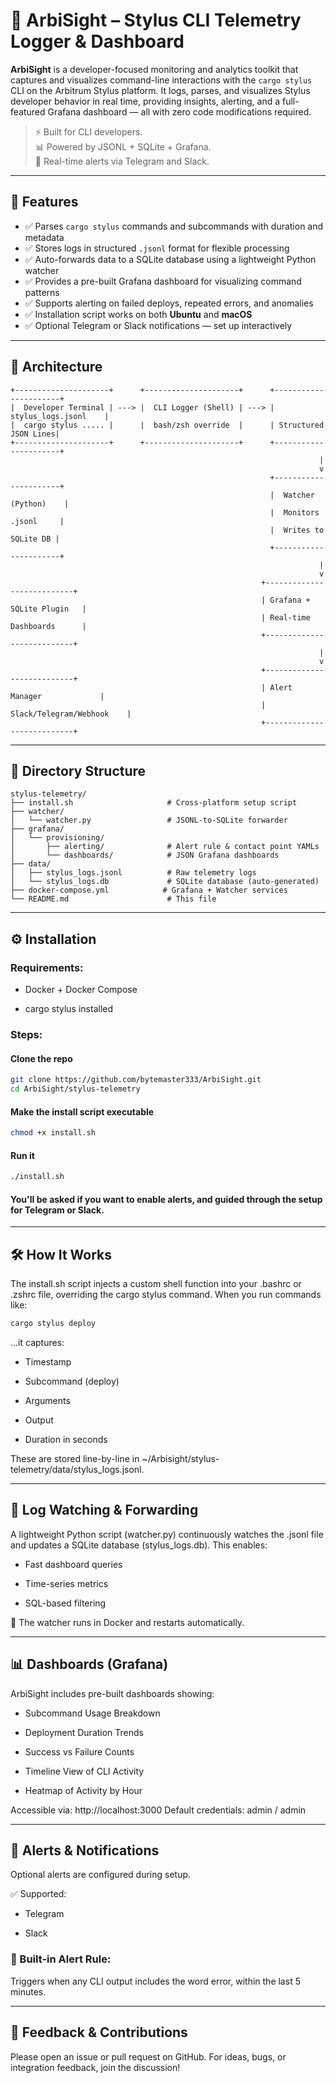 # 🌌 ArbiSight – Stylus CLI Telemetry Logger & Dashboard

**ArbiSight** is a developer-focused monitoring and analytics toolkit that captures and visualizes command-line interactions with the `cargo stylus` CLI on the Arbitrum Stylus platform. It logs, parses, and visualizes Stylus developer behavior in real time, providing insights, alerting, and a full-featured Grafana dashboard — all with zero code modifications required.

> ⚡ Built for CLI developers.  
> 📊 Powered by JSONL + SQLite + Grafana.  
> 🔔 Real-time alerts via Telegram and Slack.

---

## 🚀 Features

- ✅ Parses `cargo stylus` commands and subcommands with duration and metadata
- ✅ Stores logs in structured `.jsonl` format for flexible processing
- ✅ Auto-forwards data to a SQLite database using a lightweight Python watcher
- ✅ Provides a pre-built Grafana dashboard for visualizing command patterns
- ✅ Supports alerting on failed deploys, repeated errors, and anomalies
- ✅ Installation script works on both **Ubuntu** and **macOS**
- ✅ Optional Telegram or Slack notifications — set up interactively

---

## 🧠 Architecture

```text
+---------------------+      +---------------------+      +----------------------+
|  Developer Terminal | ---> |  CLI Logger (Shell) | ---> | stylus_logs.jsonl    |
|  cargo stylus ..... |      |  bash/zsh override  |      | Structured JSON Lines|
+---------------------+      +---------------------+      +----------------------+
                                                                     |
                                                                     v
                                                          +----------------------+
                                                          |  Watcher (Python)    |
                                                          |  Monitors .jsonl     |
                                                          |  Writes to SQLite DB |
                                                          +----------------------+
                                                                     |
                                                                     v
                                                        +---------------------------+
                                                        | Grafana + SQLite Plugin   |
                                                        | Real-time Dashboards      |
                                                        +---------------------------+
                                                                     |
                                                                     v
                                                        +---------------------------+
                                                        | Alert Manager             |
                                                        | Slack/Telegram/Webhook    |
                                                        +---------------------------+
```

---

## 📂 Directory Structure
```text
stylus-telemetry/
├── install.sh                     # Cross-platform setup script
├── watcher/
│   └── watcher.py                 # JSONL-to-SQLite forwarder
├── grafana/
│   └── provisioning/
│       ├── alerting/              # Alert rule & contact point YAMLs
│       └── dashboards/            # JSON Grafana dashboards
├── data/
│   ├── stylus_logs.jsonl          # Raw telemetry logs
│   └── stylus_logs.db             # SQLite database (auto-generated)
├── docker-compose.yml            # Grafana + Watcher services
└── README.md                      # This file
```

---

## ⚙️ Installation

### Requirements:

- Docker + Docker Compose

- cargo stylus installed

### Steps:

#### Clone the repo
```bash
git clone https://github.com/bytemaster333/ArbiSight.git
cd ArbiSight/stylus-telemetry
```
#### Make the install script executable
```bash
chmod +x install.sh
```
#### Run it
```bash
./install.sh
```
#### You'll be asked if you want to enable alerts, and guided through the setup for Telegram or Slack.

---

## 🛠️ How It Works
The install.sh script injects a custom shell function into your .bashrc or .zshrc file, overriding the cargo stylus command. When you run commands like:
```bash
cargo stylus deploy
```
…it captures:

- Timestamp

- Subcommand (deploy)

- Arguments

- Output

- Duration in seconds

These are stored line-by-line in ~/Arbisight/stylus-telemetry/data/stylus_logs.jsonl.

---

## 📡 Log Watching & Forwarding

A lightweight Python script (watcher.py) continuously watches the .jsonl file and updates a SQLite database (stylus_logs.db). This enables:

- Fast dashboard queries

- Time-series metrics

- SQL-based filtering

🐍 The watcher runs in Docker and restarts automatically.

---

## 📊 Dashboards (Grafana)

ArbiSight includes pre-built dashboards showing:

- Subcommand Usage Breakdown

- Deployment Duration Trends

- Success vs Failure Counts

- Timeline View of CLI Activity

- Heatmap of Activity by Hour

Accessible via: http://localhost:3000
Default credentials: admin / admin

---

## 📢 Alerts & Notifications

Optional alerts are configured during setup.

✅ Supported:
- Telegram

- Slack

### 🔔 Built-in Alert Rule:
Triggers when any CLI output includes the word error, within the last 5 minutes.

---

## 💬 Feedback & Contributions
Please open an issue or pull request on GitHub.
For ideas, bugs, or integration feedback, join the discussion!

